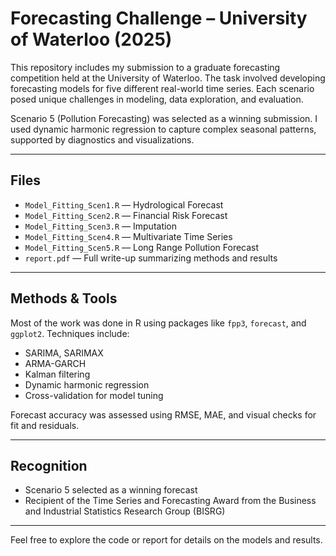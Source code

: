# Forecasting Challenge – University of Waterloo (2025)

This repository includes my submission to a graduate forecasting competition held at the University of Waterloo. The task involved developing forecasting models for five different real-world time series. Each scenario posed unique challenges in modeling, data exploration, and evaluation.

Scenario 5 (Pollution Forecasting) was selected as a winning submission. I used dynamic harmonic regression to capture complex seasonal patterns, supported by diagnostics and visualizations.

---

## Files

- `Model_Fitting_Scen1.R` — Hydrological Forecast
- `Model_Fitting_Scen2.R` — Financial Risk Forecast
- `Model_Fitting_Scen3.R` — Imputation
- `Model_Fitting_Scen4.R` — Multivariate Time Series
- `Model_Fitting_Scen5.R` — Long Range Pollution Forecast
- `report.pdf` — Full write-up summarizing methods and results

---

## Methods & Tools

Most of the work was done in R using packages like `fpp3`, `forecast`, and `ggplot2`. Techniques include:

- SARIMA, SARIMAX
- ARMA-GARCH
- Kalman filtering
- Dynamic harmonic regression
- Cross-validation for model tuning

Forecast accuracy was assessed using RMSE, MAE, and visual checks for fit and residuals.

---

## Recognition

- Scenario 5 selected as a winning forecast
- Recipient of the Time Series and Forecasting Award from the Business and Industrial Statistics Research Group (BISRG)

---

Feel free to explore the code or report for details on the models and results.
